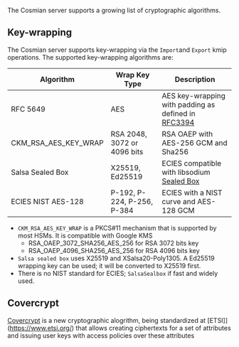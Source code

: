 The Cosmian server supports a growing list of cryptographic algorithms.

## Key-wrapping

The Cosmian server supports key-wrapping via the `Import`and `Export` kmip operations. The supported key-wrapping algorithms are:

| Algorithm            | Wrap Key Type               | Description                                                                                                  |
|----------------------|-----------------------------|--------------------------------------------------------------------------------------------------------------|
| RFC 5649             | AES                         | AES key-wrapping with padding as defined in [RFC3394](https://tools.ietf.org/html/rfc5649)                   |
| CKM_RSA_AES_KEY_WRAP | RSA 2048, 3072 or 4096 bits | RSA OAEP with AES-256 GCM and Sha256                                                                         |
| Salsa Sealed Box     | X25519, Ed25519             | ECIES compatible with libsodium [Sealed Box](https://doc.libsodium.org/public-key_cryptography/sealed_boxes) | 
| ECIES NIST AES-128   | P-192, P-224, P-256, P-384  | ECIES with a NIST curve and AES-128 GCM                                                                      |  

- `CKM_RSA_AES_KEY_WRAP` is a PKCS#11 mechanism that is supported by most HSMs. It is compatible with Google KMS
    - RSA_OAEP_3072_SHA256_AES_256 for RSA 3072 bits key
    - RSA_OAEP_4096_SHA256_AES_256 for RSA 4096 bits key
- `Salsa sealed box` uses X25519 and XSalsa20-Poly1305. A Ed25519 wrapping key can be used; it will be converted to X25519 first.
- There is no NIST standard for ECIES; `SalsaSealbox` if fast and widely used.

## Covercrypt

[Covercrypt](https://github.com/Cosmian/cover_crypt) is a new cryptographic alogrithm, being standardized at [ETSI]](https://www.etsi.org/)
that allows creating ciphertexts for a set of attributes and issuing user keys with access policies over these attributes